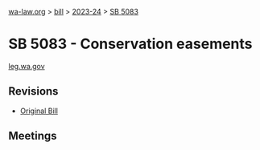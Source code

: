 [wa-law.org](/) > [bill](/bill/) > [2023-24](/bill/2023-24/) > [SB 5083](/bill/2023-24/sb/5083/)

# SB 5083 - Conservation easements
[leg.wa.gov](https://app.leg.wa.gov/billsummary?BillNumber=5083&Year=2023&Initiative=false)

## Revisions
* [Original Bill](1/)

## Meetings